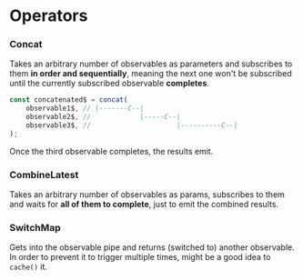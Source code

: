 # Operators


### Concat
Takes an arbitrary number of observables as parameters and subscribes to them
**in order and sequentially**, meaning the next one won't be subscribed until the 
currently subscribed observable **completes**.
```js
const concatenated$ = concat(
    observable1$, // |-------C--|
    observable2$, //            |-----C--|
    observable3$, //                     |----------C--|
);
```
Once the third observable completes, the results emit.

### CombineLatest
Takes an arbitrary number of observables as params, subscribes to them and waits
for **all of them to complete**, just to emit the combined results.

### SwitchMap
Gets into the observable pipe and returns (switched to) another observable. In order to prevent it to trigger multiple times, might be a good idea to `cache()` it.
